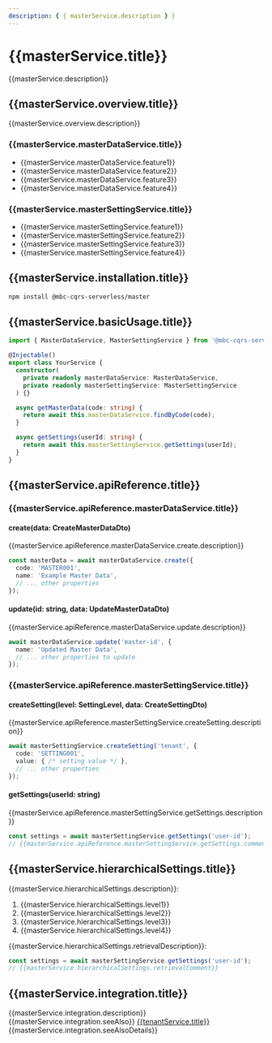 ```yaml
---
description: { { masterService.description } }
---
```


# {{masterService.title}}

{{masterService.description}}

## {{masterService.overview.title}}

{{masterService.overview.description}}

### {{masterService.masterDataService.title}}
- {{masterService.masterDataService.feature1}}
- {{masterService.masterDataService.feature2}}
- {{masterService.masterDataService.feature3}}
- {{masterService.masterDataService.feature4}}

### {{masterService.masterSettingService.title}}
- {{masterService.masterSettingService.feature1}}
- {{masterService.masterSettingService.feature2}}
- {{masterService.masterSettingService.feature3}}
- {{masterService.masterSettingService.feature4}}

## {{masterService.installation.title}}

```bash
npm install @mbc-cqrs-serverless/master
```

## {{masterService.basicUsage.title}}

```typescript
import { MasterDataService, MasterSettingService } from '@mbc-cqrs-serverless/master';

@Injectable()
export class YourService {
  constructor(
    private readonly masterDataService: MasterDataService,
    private readonly masterSettingService: MasterSettingService
  ) {}

  async getMasterData(code: string) {
    return await this.masterDataService.findByCode(code);
  }

  async getSettings(userId: string) {
    return await this.masterSettingService.getSettings(userId);
  }
}
```

## {{masterService.apiReference.title}}

### {{masterService.apiReference.masterDataService.title}}

#### create(data: CreateMasterDataDto)

{{masterService.apiReference.masterDataService.create.description}}

```typescript
const masterData = await masterDataService.create({
  code: 'MASTER001',
  name: 'Example Master Data',
  // ... other properties
});
```

#### update(id: string, data: UpdateMasterDataDto)

{{masterService.apiReference.masterDataService.update.description}}

```typescript
await masterDataService.update('master-id', {
  name: 'Updated Master Data',
  // ... other properties to update
});
```

### {{masterService.apiReference.masterSettingService.title}}

#### createSetting(level: SettingLevel, data: CreateSettingDto)

{{masterService.apiReference.masterSettingService.createSetting.description}}

```typescript
await masterSettingService.createSetting('tenant', {
  code: 'SETTING001',
  value: { /* setting value */ },
  // ... other properties
});
```

#### getSettings(userId: string)

{{masterService.apiReference.masterSettingService.getSettings.description}}

```typescript
const settings = await masterSettingService.getSettings('user-id');
// {{masterService.apiReference.masterSettingService.getSettings.comment}}
```

## {{masterService.hierarchicalSettings.title}}

{{masterService.hierarchicalSettings.description}}:

1. {{masterService.hierarchicalSettings.level1}}
2. {{masterService.hierarchicalSettings.level2}}
3. {{masterService.hierarchicalSettings.level3}}
4. {{masterService.hierarchicalSettings.level4}}

{{masterService.hierarchicalSettings.retrievalDescription}}:

```typescript
const settings = await masterSettingService.getSettings('user-id');
// {{masterService.hierarchicalSettings.retrievalComment}}
```

## {{masterService.integration.title}}

{{masterService.integration.description}} {{masterService.integration.seeAlso}} [{{tenantService.title}}](./tenant-service.md) {{masterService.integration.seeAlsoDetails}}
